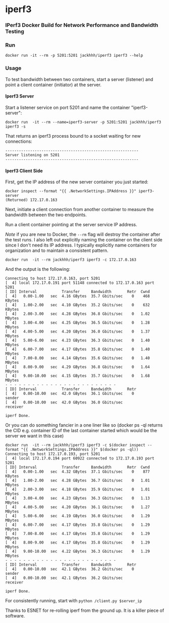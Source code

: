 # iperf3
###  IPerf3 Docker Build for Network Performance and Bandwidth Testing


### Run 

`docker run -it --rm -p 5201:5201 jackhhh/iperf3 iperf3 --help`

### Usage

To test bandwidth between two containers, start a server (listener) and point a client container (initiator) at the server.

#### Iperf3 Server

Start a listener service on port 5201 and name the container "iperf3-server":

```
docker run  -it --rm --name=iperf3-server -p 5201:5201 jackhhh/iperf3 iperf3 -s
```

That returns an iperf3 process bound to a socket waiting for new connections:

```
-----------------------------------------------------------
Server listening on 5201
-----------------------------------------------------------
```

#### Iperf3 Client Side

First, get the IP address of the new server container you just started:

```
docker inspect --format "{{ .NetworkSettings.IPAddress }}" iperf3-server
(Returned) 172.17.0.163
```

Next, initiate a client connection from another container to measure the bandwidth between the two endpoints.

Run a client container pointing at the server service IP address. 

*Note* if you are new to Docker, the  `--rm` flag will destroy the container after the test runs. I also left out explicitly naming the container on the client side since I don't need its IP address. I typically explicitly name containers for organization and to maintain a consistent pattern.

```
docker run  -it --rm jackhhh/iperf3 iperf3 -c 172.17.0.163
```

And the output is the following:

```
Connecting to host 172.17.0.163, port 5201
[  4] local 172.17.0.191 port 51148 connected to 172.17.0.163 port 5201
[ ID] Interval           Transfer     Bandwidth       Retr  Cwnd
[  4]   0.00-1.00   sec  4.16 GBytes  35.7 Gbits/sec    0    468 KBytes
[  4]   1.00-2.00   sec  4.10 GBytes  35.2 Gbits/sec    0    632 KBytes
[  4]   2.00-3.00   sec  4.28 GBytes  36.8 Gbits/sec    0   1.02 MBytes
[  4]   3.00-4.00   sec  4.25 GBytes  36.5 Gbits/sec    0   1.28 MBytes
[  4]   4.00-5.00   sec  4.20 GBytes  36.0 Gbits/sec    0   1.37 MBytes
[  4]   5.00-6.00   sec  4.23 GBytes  36.3 Gbits/sec    0   1.40 MBytes
[  4]   6.00-7.00   sec  4.17 GBytes  35.8 Gbits/sec    0   1.40 MBytes
[  4]   7.00-8.00   sec  4.14 GBytes  35.6 Gbits/sec    0   1.40 MBytes
[  4]   8.00-9.00   sec  4.29 GBytes  36.8 Gbits/sec    0   1.64 MBytes
[  4]   9.00-10.00  sec  4.15 GBytes  35.7 Gbits/sec    0   1.68 MBytes
- - - - - - - - - - - - - - - - - - - - - - - - -
[ ID] Interval           Transfer     Bandwidth       Retr
[  4]   0.00-10.00  sec  42.0 GBytes  36.1 Gbits/sec    0             sender
[  4]   0.00-10.00  sec  42.0 GBytes  36.0 Gbits/sec                  receiver

iperf Done.
```

Or you can do something fancier in a one liner like so (docker ps -ql returns the CID e.g. container ID of the last container started which would be the server we want in this case)

```
docker run  -it --rm jackhhh/iperf3 iperf3 -c $(docker inspect --format "{{ .NetworkSettings.IPAddress }}" $(docker ps -ql))
Connecting to host 172.17.0.193, port 5201
[  4] local 172.17.0.194 port 60922 connected to 172.17.0.193 port 5201
[ ID] Interval           Transfer     Bandwidth       Retr  Cwnd
[  4]   0.00-1.00   sec  4.32 GBytes  37.1 Gbits/sec    0    877 KBytes
[  4]   1.00-2.00   sec  4.28 GBytes  36.7 Gbits/sec    0   1.01 MBytes
[  4]   2.00-3.00   sec  4.18 GBytes  35.9 Gbits/sec    0   1.01 MBytes
[  4]   3.00-4.00   sec  4.23 GBytes  36.3 Gbits/sec    0   1.13 MBytes
[  4]   4.00-5.00   sec  4.20 GBytes  36.1 Gbits/sec    0   1.27 MBytes
[  4]   5.00-6.00   sec  4.19 GBytes  36.0 Gbits/sec    0   1.29 MBytes
[  4]   6.00-7.00   sec  4.17 GBytes  35.8 Gbits/sec    0   1.29 MBytes
[  4]   7.00-8.00   sec  4.17 GBytes  35.8 Gbits/sec    0   1.29 MBytes
[  4]   8.00-9.00   sec  4.17 GBytes  35.8 Gbits/sec    0   1.29 MBytes
[  4]   9.00-10.00  sec  4.22 GBytes  36.3 Gbits/sec    0   1.29 MBytes
- - - - - - - - - - - - - - - - - - - - - - - - -
[ ID] Interval           Transfer     Bandwidth       Retr
[  4]   0.00-10.00  sec  42.1 GBytes  36.2 Gbits/sec    0             sender
[  4]   0.00-10.00  sec  42.1 GBytes  36.2 Gbits/sec                  receiver

iperf Done.
```

For consistently running, start with ```python /client.py $server_ip```

Thanks to ESNET for re-rolling iperf from the ground up. It is a killer piece of software.
